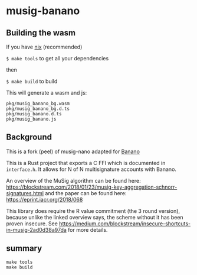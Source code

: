 # musig-banano

## Building the wasm

If you have [nix](https://nixos.org/download.html) (recommended)

`$ make tools` to get all your dependencies

then

`$ make build` to build

This will generate a wasm and js:
```
pkg/musig_banano_bg.wasm
pkg/musig_banano_bg.d.ts
pkg/musig_banano.d.ts
pkg/musig_banano.js
```

## Background

This is a fork (peel) of musig-nano adapted for [Banano](https://banano.cc)

This is a Rust project that exports a C FFI which is documented in `interface.h`. It allows for N of N multisignature accounts with Banano.

An overview of the MuSig algorithm can be found here: https://blockstream.com/2018/01/23/musig-key-aggregation-schnorr-signatures.html and the paper can be found here: https://eprint.iacr.org/2018/068

This library does require the R value commitment (the 3 round version), because unlike the linked overview says, the scheme without it has been proven insecure. See https://medium.com/blockstream/insecure-shortcuts-in-musig-2ad0d38a97da for more details.

## summary

```
make tools
make build
```
